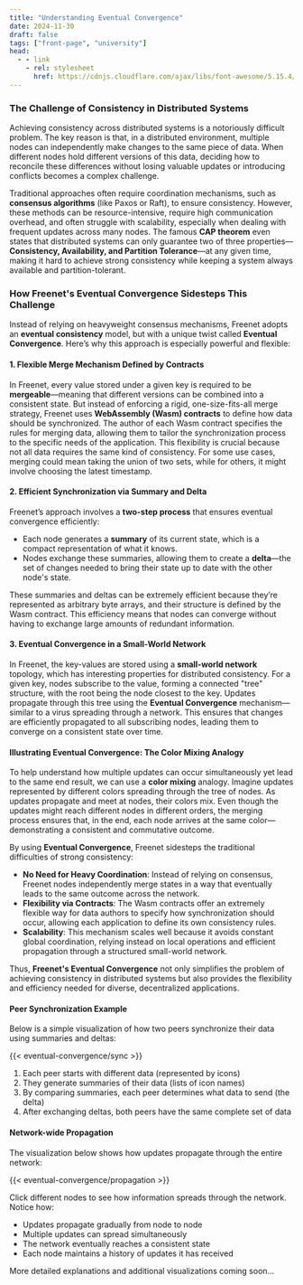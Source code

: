 ```yaml
---
title: "Understanding Eventual Convergence"
date: 2024-11-30
draft: false
tags: ["front-page", "university"]
head:
  - - link
    - rel: stylesheet
      href: https://cdnjs.cloudflare.com/ajax/libs/font-awesome/5.15.4/css/all.min.css
---
```


### The Challenge of Consistency in Distributed Systems

Achieving consistency across distributed systems is a notoriously difficult problem. The key reason
is that, in a distributed environment, multiple nodes can independently make changes to the same
piece of data. When different nodes hold different versions of this data, deciding how to reconcile
these differences without losing valuable updates or introducing conflicts becomes a complex
challenge.

Traditional approaches often require coordination mechanisms, such as **consensus algorithms** (like
Paxos or Raft), to ensure consistency. However, these methods can be resource-intensive, require
high communication overhead, and often struggle with scalability, especially when dealing with
frequent updates across many nodes. The famous **CAP theorem** even states that distributed systems
can only guarantee two of three properties—**Consistency, Availability, and Partition Tolerance**—at
any given time, making it hard to achieve strong consistency while keeping a system always available
and partition-tolerant.

### How Freenet's Eventual Convergence Sidesteps This Challenge

Instead of relying on heavyweight consensus mechanisms, Freenet adopts an **eventual consistency**
model, but with a unique twist called **Eventual Convergence**. Here’s why this approach is
especially powerful and flexible:

#### 1. Flexible Merge Mechanism Defined by Contracts

In Freenet, every value stored under a given key is required to be **mergeable**—meaning that
different versions can be combined into a consistent state. But instead of enforcing a rigid,
one-size-fits-all merge strategy, Freenet uses **WebAssembly (Wasm) contracts** to define how data
should be synchronized. The author of each Wasm contract specifies the rules for merging data,
allowing them to tailor the synchronization process to the specific needs of the application. This
flexibility is crucial because not all data requires the same kind of consistency. For some use
cases, merging could mean taking the union of two sets, while for others, it might involve choosing
the latest timestamp.

#### 2. Efficient Synchronization via Summary and Delta

Freenet’s approach involves a **two-step process** that ensures eventual convergence efficiently:

- Each node generates a **summary** of its current state, which is a compact representation of what
  it knows.
- Nodes exchange these summaries, allowing them to create a **delta**—the set of changes needed to
  bring their state up to date with the other node's state.

These summaries and deltas can be extremely efficient because they’re represented as arbitrary byte
arrays, and their structure is defined by the Wasm contract. This efficiency means that nodes can
converge without having to exchange large amounts of redundant information.

#### 3. Eventual Convergence in a Small-World Network

In Freenet, the key-values are stored using a **small-world network** topology, which has
interesting properties for distributed consistency. For a given key, nodes subscribe to the value,
forming a connected "tree" structure, with the root being the node closest to the key. Updates
propagate through this tree using the **Eventual Convergence** mechanism—similar to a virus
spreading through a network. This ensures that changes are efficiently propagated to all subscribing
nodes, leading them to converge on a consistent state over time.

#### Illustrating Eventual Convergence: The Color Mixing Analogy

To help understand how multiple updates can occur simultaneously yet lead to the same end result, we
can use a **color mixing** analogy. Imagine updates represented by different colors spreading
through the tree of nodes. As updates propagate and meet at nodes, their colors mix. Even though the
updates might reach different nodes in different orders, the merging process ensures that, in the
end, each node arrives at the same color—demonstrating a consistent and commutative outcome.

By using **Eventual Convergence**, Freenet sidesteps the traditional difficulties of strong
consistency:

- **No Need for Heavy Coordination**: Instead of relying on consensus, Freenet nodes independently
  merge states in a way that eventually leads to the same outcome across the network.
- **Flexibility via Contracts**: The Wasm contracts offer an extremely flexible way for data authors
  to specify how synchronization should occur, allowing each application to define its own
  consistency rules.
- **Scalability**: This mechanism scales well because it avoids constant global coordination,
  relying instead on local operations and efficient propagation through a structured small-world
  network.

Thus, **Freenet's Eventual Convergence** not only simplifies the problem of achieving consistency in
distributed systems but also provides the flexibility and efficiency needed for diverse,
decentralized applications.

#### Peer Synchronization Example

Below is a simple visualization of how two peers synchronize their data using summaries and deltas:

{{< eventual-convergence/sync >}}

1. Each peer starts with different data (represented by icons)
2. They generate summaries of their data (lists of icon names)
3. By comparing summaries, each peer determines what data to send (the delta)
4. After exchanging deltas, both peers have the same complete set of data

#### Network-wide Propagation

The visualization below shows how updates propagate through the entire network:

{{< eventual-convergence/propagation >}}

Click different nodes to see how information spreads through the network. Notice how:

- Updates propagate gradually from node to node
- Multiple updates can spread simultaneously
- The network eventually reaches a consistent state
- Each node maintains a history of updates it has received

More detailed explanations and additional visualizations coming soon...
